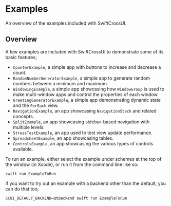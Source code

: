 # Examples

An overview of the examples included with SwiftCrossUI.

## Overview

A few examples are included with SwiftCrossUI to demonstrate some of its basic features;

- `CounterExample`, a simple app with buttons to increase and decrease a count.
- `RandomNumberGeneratorExample`, a simple app to generate random numbers between a minimum and maximum.
- `WindowingExample`, a simple app showcasing how ``WindowGroup`` is used to make multi-window apps and
  control the properties of each window.
- `GreetingGeneratorExample`, a simple app demonstrating dynamic state and the ``ForEach`` view.
- `NavigationExample`, an app showcasing ``NavigationStack`` and related concepts.
- `SplitExample`, an app showcasing sidebar-based navigation with multiple levels.
- `StressTestExample`, an app used to test view update performance.
- `SpreadsheetExample`, an app showcasing tables.
- `ControlsExample`, an app showcasing the various types of controls available.

To run an example, either select the example under schemes at the top of the window (in Xcode), or run it from the command line like so:

```
swift run ExampleToRun
```

If you want to try out an example with a backend other than the default, you can do that too;

```
SCUI_DEFAULT_BACKEND=QtBackend swift run ExampleToRun
```
